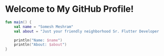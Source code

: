 # Welcome to My GitHub Profile!

```kotlin
fun main() {
    val name = "Somesh Meshram"
    val about = "Just your friendly neighborhood Sr. Flutter Developer @hoora Technology"

    println("Name: $name")
    println("About: $about")
}
